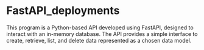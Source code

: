 # FastAPI_deployments
This program is a Python-based API developed using FastAPI, designed to interact with an in-memory database. The API provides a simple interface to create, retrieve, list, and delete data represented as a chosen data model.
